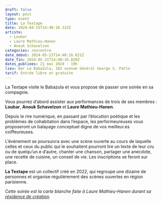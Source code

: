 ```yaml
---
draft: false
layout: post
type: event
title: La Textape
date: 2024-04-15T14:40:16.315Z
artiste:
  - Loubar
  - Laure Mathieu-Hanen
  - Anouk Schavelzon
categories: rencontre
date_debut: 2024-05-21T14:40:16.621Z
date_fin: 2024-05-21T14:40:16.828Z
dates_publiees: 21 mai 2024 · 19h
lieu: Bar Le BabaZula, 182 avenue Général George S. Patto
tarif: Entrée libre et gratuite
---
```

La Textape visite le Babazula et vous propose de passer une soirée en sa compagnie. 

Vous pourrez d’abord assister aux performances de trois de ses membres : **Loubar**, **Anouk Schavelzon** et **Laure Mathieu-Hanen**.  

Depuis le rire numérique, en passant par l’élocution poétique et les problèmes de cohabitation dans l’espace, les performeureuses vous proposeront un balayage conceptuel digne de vos meilleur.es coiffeureuses. 

L’événement se poursuivra avec une scène ouverte au cours de laquelle celles et ceux du public qui le souhaitent pourront lire un texte de leur cru ou de quelqu’un.e d’autre, chanter une chanson, partager une anecdote, une recette de cuisine, un conseil de vie. Les inscriptions se feront sur place.

**La Textape** est un collectif créé en 2022, qui regroupe une dizaine de personnes et organise régulièrement des scènes ouvertes en région parisienne.

*Cette soirée est la carte blanche faite à Laure Mathieu-Hanen durant sa [résidence de création](https://maiporennes.fr/residence/2024/01/10/r-sidence-de-printemps).*